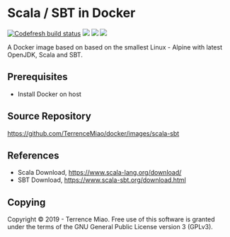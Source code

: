 Scala / SBT in Docker
=====================
[![Codefresh build status]( https://g.codefresh.io/api/badges/pipeline/terrencemiao/TerrenceMiao%2Fdocker%2Fscala-sbt?type=cf-2)]( https://g.codefresh.io/public/accounts/terrencemiao/pipelines/TerrenceMiao/docker/scala-sbt) [![](https://images.microbadger.com/badges/image/jtech/scala-sbt.svg)](https://microbadger.com/images/jtech/scala-sbt "Get your own image badge on microbadger.com") [![](https://images.microbadger.com/badges/version/jtech/scala-sbt.svg)](https://microbadger.com/images/jtech/scala-sbt "Get your own version badge on microbadger.com") [![](https://img.shields.io/docker/pulls/jtech/scala-sbt.svg)](https://hub.docker.com/r/jtech/scala-sbt "Get your own docker pull badge on shields.io")

A Docker image based on based on the smallest Linux - Alpine with latest OpenJDK, Scala and SBT.

Prerequisites
-------------
- Install Docker on host

Source Repository
-----------------
https://github.com/TerrenceMiao/docker/images/scala-sbt

References
----------
- Scala Download, https://www.scala-lang.org/download/
- SBT Download, https://www.scala-sbt.org/download.html

Copying
-------
Copyright © 2019 - Terrence Miao. Free use of this software is granted under the terms of the GNU General Public License version 3 (GPLv3).
